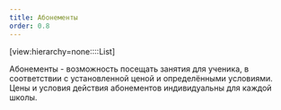 ```yaml
---
title: Абонементы
order: 0.8
---
```


[view:hierarchy=none::::List]

Абонементы - возможность посещать занятия для ученика, в соответствии с установленной ценой и определёнными условиями. Цены и условия действия абонементов индивидуальны для каждой школы.